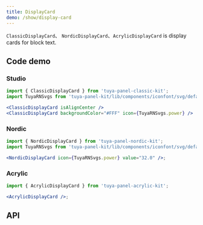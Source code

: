 ```yaml
---
title: DisplayCard
demo: /show/display-card
---
```


<Desc>

`ClassicDisplayCard`、 `NordicDisplayCard`、`AcrylicDisplayCard` is display cards for block text.
</Desc>

## Code demo

### Studio

```jsx
import { ClassicDisplayCard } from 'tuya-panel-classic-kit';
import TuyaRNSvgs from 'tuya-panel-kit/lib/components/iconfont/svg/defaultSvg';

<ClassicDisplayCard isAlignCenter />
<ClassicDisplayCard backgroundColor="#FFF" icon={TuyaRNSvgs.power} />
```

### Nordic

```jsx
import { NordicDisplayCard } from 'tuya-panel-nordic-kit';
import TuyaRNSvgs from 'tuya-panel-kit/lib/components/iconfont/svg/defaultSvg';

<NordicDisplayCard icon={TuyaRNSvgs.power} value="32.0" />;
```

### Acrylic

```jsx
import { AcrylicDisplayCard } from 'tuya-panel-acrylic-kit';

<AcrylicDisplayCard />;
```

## API

<API src="../../../node_modules/tuya-panel-style-display-card/lib/index.d.ts" exports='["ClassicDisplayCard"]'></API>
